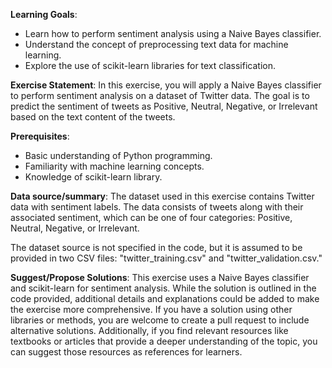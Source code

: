 **Learning Goals**:
- Learn how to perform sentiment analysis using a Naive Bayes classifier.
- Understand the concept of preprocessing text data for machine learning.
- Explore the use of scikit-learn libraries for text classification.

**Exercise Statement**:
In this exercise, you will apply a Naive Bayes classifier to perform sentiment analysis on a dataset of Twitter data. The goal is to predict the sentiment of tweets as Positive, Neutral, Negative, or Irrelevant based on the text content of the tweets.

**Prerequisites**:
- Basic understanding of Python programming.
- Familiarity with machine learning concepts.
- Knowledge of scikit-learn library.

**Data source/summary**:
The dataset used in this exercise contains Twitter data with sentiment labels. The data consists of tweets along with their associated sentiment, which can be one of four categories: Positive, Neutral, Negative, or Irrelevant.

The dataset source is not specified in the code, but it is assumed to be provided in two CSV files: "twitter_training.csv" and "twitter_validation.csv."

**Suggest/Propose Solutions**:
This exercise uses a Naive Bayes classifier and scikit-learn for sentiment analysis. While the solution is outlined in the code provided, additional details and explanations could be added to make the exercise more comprehensive. If you have a solution using other libraries or methods, you are welcome to create a pull request to include alternative solutions. Additionally, if you find relevant resources like textbooks or articles that provide a deeper understanding of the topic, you can suggest those resources as references for learners.